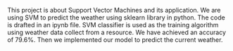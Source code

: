 This project is about Support Vector Machines and its application. We are using SVM to predict the weather using sklearn library in python. The code is drafted in an ipynb file. SVM classifier is used as the training algorithm using weather data collect from a resource. We have achieved an accuracy of 79.6%. Then we implemented our model to predict the current weather.
